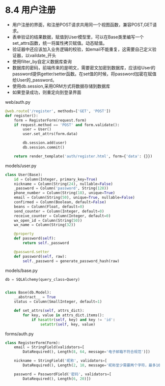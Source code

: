 # 8.4 用户注册

- 用户注册的界面，和注册POST请求共用同一个视图函数，兼容POST,GET请求。
- 表单验证的结果数据，赋值到User模型里，可以在Base类里编写一个set_attrs函数，统一将属性拷贝赋值。动态赋值。
- 验证器中还应该加入业务逻辑的校验，如email不能重复，这需要自己定义验证器，以vaildate_开头
- 使用filter_by自定义数据库查询
- 数据库的密码，前端传来的是明文，需要密文加密到数据库，应该给User的password提供getter/setter函数。在set值的时候，将password加密在赋值给User的_password。
- 使用db.session,采用ORM方式将数据存储到数据库
- 如果登录成功，则重定向到登录界面

web/auth.py
```python
@web.route('/register', methods=['GET', 'POST'])
def register():
    form = RegisterForm(request.form)
    if request.method == 'POST' and form.validate():
        user = User()
        user.set_attrs(form.data)

        db.session.add(user)
        db.session.commit()

    return render_template('auth/register.html', form={'data': {}})
```

models/user.py

```python
class User(Base):
    id = Column(Integer, primary_key=True)
    nickname = Column(String(24), nullable=False)
    _password = Column('password', String(128))
    phone_number = Column(String(18), unique=True)
    email = Column(String(50), unique=True, nullable=False)
    confirmed = Column(Boolean, default=False)
    beans = Column(Float, default=0)
    send_counter = Column(Integer, default=0)
    receive_counter = Column(Integer, default=0)
    wx_open_id = Column(String(50))
    wx_name = Column(String(32))

    @property
    def password(self):
        return self._password

    @password.setter
    def password(self, raw):
        self._password = generate_password_hash(raw)
```

models/base.py
```python
db = SQLAlchemy(query_class=Query)


class Base(db.Model):
    __abstract__ = True
    status = Column(SmallInteger, default=1)

    def set_attrs(self, attrs_dict):
        for key, value in attrs_dict.items():
            if hasattr(self, key) and key != 'id':
                setattr(self, key, value)
```

forms/auth.py
```python
class RegisterForm(Form):
    email = StringField(validators=[
        DataRequired(), Length(8, 64, message='电子邮箱不符合规范')])

    nickname = StringField('昵称', validators=[
        DataRequired(), Length(2, 10, message='昵称至少需要两个字符，最多10个字符')])

    password = PasswordField('密码', validators=[
        DataRequired(), Length(6, 20)])
```

